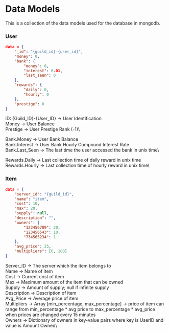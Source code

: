 # Data Models
This is a collection of the data models used for the database in mongodb.

### User

```json
data = {
	"_id": "{guild_id}-{user_id}",
	"money": 0,
	"bank": {
		"money": 0,
		"interest": 0.01,
		"last_seen": 0
	},
	"rewards": {
		"daily": 0,
		"hourly": 0
	},
	"prestige": 0
}
```
ID: {Guild_ID}-{User_ID} -> User Identification\
Money -> User Balance\
Prestige -> User Prestige Rank (-1)\

Bank.Money -> User Bank Balance\
Bank.Interest -> User Bank Hourly Compound Interest Rate\
Bank.Last_Seen -> The last time the user accessed the bank in unix time\

Rewards.Daily -> Last collection time of daily reward in unix time\
Rewards.Hourly -> Last collection time of hourly reward in unix time\

### Item
```json
data = {
	"server_id": "{guild_id}",
	"name": "item",
	"cost": 10,
	"max": 20,
	"supply": null,
	"description": "",
	"owners": {
		"123456789": 20,
		"123456543": 10,
		"734565234": 1
	},
	"avg_price": 25,
	"multipliers": [0, 100]
}
```
Server_ID -> The server which the item belongs to\
Name -> Name of item\
Cost -> Current cost of item\
Max -> Maximum amount of the item that can be owned\
Supply -> Amount of supply; null if infinite supply\
Description -> Description of item\
Avg_Price -> Average price of item\
Multipliers -> Array [min_percentage, max_percentage] -> price of item can range from min_percentage * avg price to max_percentage * avg_price when prices are changed every 15 minutes\
Owners -> Dictionary of owners in key-value pairs where key is UserID and value is Amount Owned\



